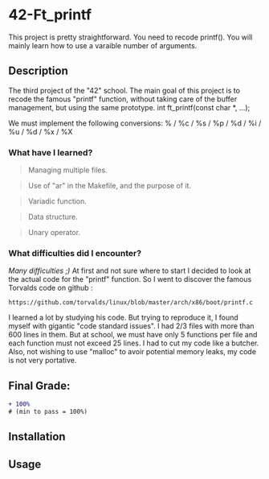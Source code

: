 # 42-Ft_printf
This project is pretty straightforward. You need to recode printf(). You will mainly learn how to use a varaible number of  arguments.

## Description
The third project of the "42" school.
The main goal of this project is to recode the famous "printf" function, without taking care of the buffer management, but using the same prototype.
int		ft_printf(const char *, ...);

We must implement the following conversions:
% / %c / %s / %p / %d / %i / %u / %d / %x / %X

###	What have I learned?
>Managing multiple files.

>Use of "ar" in the Makefile, and the purpose of it.

>Variadic function.

>Data structure.

>Unary operator.

### What difficulties did I encounter?
_Many difficulties ;)_
At first and not sure where to start I decided to look at the actual code for the "printf" function. So I went to discover the famous Torvalds code on github :
```
https://github.com/torvalds/linux/blob/master/arch/x86/boot/printf.c
```
I learned a lot by studying his code. But trying to reproduce it, I found myself with gigantic "code standard issues". I had 2/3 files with more than 600 lines in them. But at school, we must have only 5 functions per file and each function must not exceed 25 lines.
I had to cut my code like a butcher.
Also, not wishing to use "malloc" to avoir potential memory leaks, my code is not very portative.

## Final Grade:
```diff
+ 100%
# (min to pass = 100%)
```


## Installation


## Usage